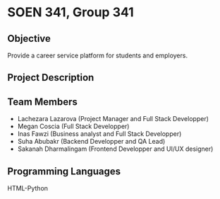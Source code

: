 # SOEN 341, Group 341

## Objective
Provide a career service platform for students and employers. 

## Project Description

## Team Members
- Lachezara Lazarova (Project Manager and Full Stack Developper)
- Megan Coscia (Full Stack Developper)
- Inas Fawzi (Business analyst and Full Stack Developper)
- Suha Abubakr (Backend Developper and QA Lead)
- Sakanah Dharmalingam (Frontend Developper and UI/UX designer)

## Programming Languages
HTML-Python
